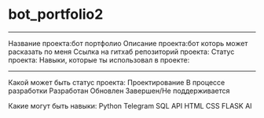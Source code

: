 # bot_portfolio2
************************************************
Название проекта:бот портфолио
Описание проекта:бот которь может расказать по меня
Ссылка на гитхаб репозиторий проекта:
Статус проекта:
Навыки, которые ты использовал в проекте:
************************************************


Какой может быть статус проекта:
    Проектирование
    В процессе разработки
    Разработан
    Обновлен
    Завершен/Не поддерживается
    
Какие могут быть навыки:
    Python
    Telegram
    SQL
    API
    HTML
    CSS
    FLASK
    AI
    
